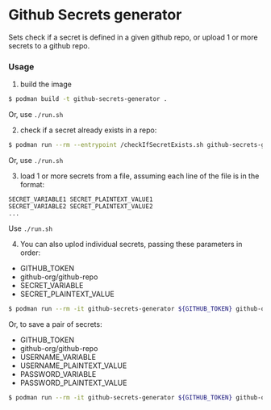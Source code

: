 # Github Secrets generator

Sets check if a secret is defined in a given github repo, or upload 1 or more secrets to a github repo.
 
### Usage

1. build the image

```bash
$ podman build -t github-secrets-generator .
```

Or, use `./run.sh`

2. check if a secret already exists in a repo:

```bash
$ podman run --rm --entrypoint /checkIfSecretExists.sh github-secrets-generator "${GITHUB_TOKEN}" github-org/github-repo MY_SECRET
```

Or, use `./run.sh`

3. load 1 or more secrets from a file, assuming each line of the file is in the format:

```
SECRET_VARIABLE1 SECRET_PLAINTEXT_VALUE1
SECRET_VARIABLE2 SECRET_PLAINTEXT_VALUE2
...
```

Use `./run.sh`

4. You can also uplod individual secrets, passing these parameters in order: 

* GITHUB_TOKEN 
* github-org/github-repo 
* SECRET_VARIABLE 
* SECRET_PLAINTEXT_VALUE 

```bash
$ podman run --rm -it github-secrets-generator ${GITHUB_TOKEN} github-org/github-repo SECRET_TOKEN ${SECRET_PLAINTEXT_VALUE}
```
Or, to save a pair of secrets: 

* GITHUB_TOKEN 
* github-org/github-repo 
* USERNAME_VARIABLE 
* USERNAME_PLAINTEXT_VALUE 
* PASSWORD_VARIABLE 
* PASSWORD_PLAINTEXT_VALUE

```bash
$ podman run --rm -it github-secrets-generator ${GITHUB_TOKEN} github-org/github-repo QUAY_USERNAME ${QUAY_USERNAME} QUAY_PASSWORD ${QUAY_PASSWORD}
```
